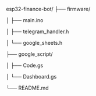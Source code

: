esp32-finance-bot/
├── firmware/

│   ├── main.ino

│   ├── telegram_handler.h

│   └── google_sheets.h

├── google_script/

│   ├── Code.gs

│   └── Dashboard.gs

└── README.md
